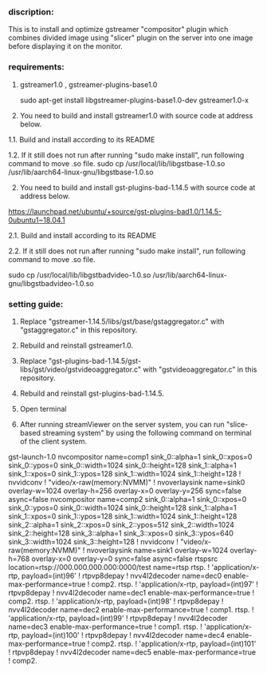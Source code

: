 
### discription:

 This is to install and optimize gstreamer "compositor" plugin which combines divided image using "slicer" plugin on the server into one image before displaying it on the monitor.

### requirements:

1. gstreamer1.0 , gstreamer-plugins-base1.0

	sudo apt-get install libgstreamer-plugins-base1.0-dev gstreamer1.0-x
  
1. You need to build and install gstreamer1.0 with source code at address below.

1.1. Build and install according to its README

1.2. If it still does not run after running "sudo make install", run following command to move .so file.
	sudo cp /usr/local/lib/libgstbase-1.0.so /usr/lib/aarch64-linux-gnu/libgstbase-1.0.so

2. You need to build and install gst-plugins-bad-1.14.5 with source code at address below.

https://launchpad.net/ubuntu/+source/gst-plugins-bad1.0/1.14.5-0ubuntu1~18.04.1 

2.1. Build and install according to its README

2.2. If it still does not run after running "sudo make install", run following command to move .so file.

  sudo cp /usr/local/lib/libgstbadvideo-1.0.so /usr/lib/aarch64-linux-gnu/libgstbadvideo-1.0.so 

### setting guide:

1. Replace "gstreamer-1.14.5/libs/gst/base/gstaggregator.c" with "gstaggregator.c" in this repository.

2. Rebuild and reinstall gstreamer1.0.

3. Replace "gst-plugins-bad-1.14.5/gst-libs/gst/video/gstvideoaggregator.c" with "gstvideoaggregator.c" in this repository.

4. Rebuild and reinstall gst-plugins-bad-1.14.5.

5. Open terminal

6. After running streamViewer on the server system, you can run "slice-based streaming system" by using the following command on terminal of the client system.

gst-launch-1.0 nvcompositor name=comp1 sink_0::alpha=1 sink_0::xpos=0 sink_0::ypos=0 sink_0::width=1024 sink_0::height=128 sink_1::alpha=1 sink_1::xpos=0 sink_1::ypos=128 sink_1::width=1024 sink_1::height=128 ! nvvidconv ! "video/x-raw(memory:NVMM)" ! nvoverlaysink name=sink0 overlay-w=1024 overlay-h=256 overlay-x=0 overlay-y=256 sync=false async=false nvcompositor name=comp2 sink_0::alpha=1 sink_0::xpos=0 sink_0::ypos=0 sink_0::width=1024 sink_0::height=128 sink_1::alpha=1 sink_1::xpos=0 sink_1::ypos=128 sink_1::width=1024 sink_1::height=128 sink_2::alpha=1 sink_2::xpos=0 sink_2::ypos=512 sink_2::width=1024 sink_2::height=128 sink_3::alpha=1 sink_3::xpos=0 sink_3::ypos=640 sink_3::width=1024 sink_3::height=128 ! nvvidconv ! "video/x-raw(memory:NVMM)" ! nvoverlaysink name=sink1 overlay-w=1024 overlay-h=768 overlay-x=0 overlay-y=0 sync=false async=false rtspsrc location=rtsp://000.000.000.000:0000/test name=rtsp rtsp. ! 'application/x-rtp, payload=(int)96' ! rtpvp8depay ! nvv4l2decoder name=dec0 enable-max-performance=true ! comp2. rtsp. ! 'application/x-rtp, payload=(int)97' ! rtpvp8depay ! nvv4l2decoder name=dec1 enable-max-performance=true ! comp2. rtsp. ! 'application/x-rtp, payload=(int)98' ! rtpvp8depay ! nvv4l2decoder name=dec2 enable-max-performance=true ! comp1. rtsp. ! 'application/x-rtp, payload=(int)99' ! rtpvp8depay ! nvv4l2decoder name=dec3 enable-max-performance=true ! comp1. rtsp. ! 'application/x-rtp, payload=(int)100' ! rtpvp8depay ! nvv4l2decoder name=dec4 enable-max-performance=true ! comp2. rtsp. ! 'application/x-rtp, payload=(int)101' ! rtpvp8depay ! nvv4l2decoder name=dec5 enable-max-performance=true ! comp2.


